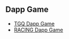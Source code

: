 ## Dapp Game
- [TGQ Dapp Game](https://heimashi.github.io/tgq/index.html)
- [RACING Dapp Game](https://heimashi.github.io/racing/index.html)
